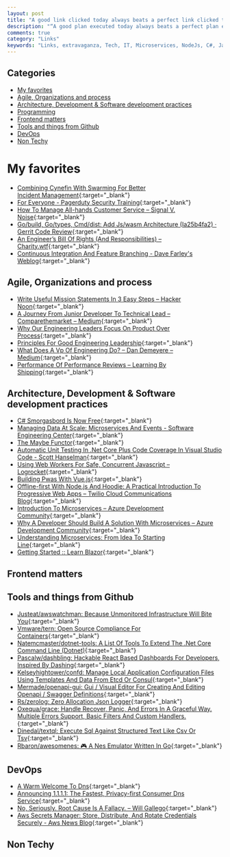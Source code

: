 ```yaml
---
layout: post
title: "A good link clicked today always beats a perfect link clicked tomorrow..."
description: "“A good plan executed today always beats a perfect plan executed tomorrow.” – George Patton"
comments: true
category: "Links"
keywords: "Links, extravaganza, Tech, IT, Microservices, NodeJs, C#, Javascript, Solution architecture"
---
```


## Categories ##
* [My favorites](#favorites)
* [Agile, Organizations and process](#agile)
* [Architecture, Development & Software development practices](#development)
* [Programming](#net)
* [Frontend matters](#web)
* [Tools and things from Github](#tools)
* [DevOps](#devops)
* [Non Techy](#notechhere)

# My favorites<a name="favorites"></a> #
* [Combining Cynefin With Swarming For Better Incident Management](https://medium.com/@JonHall_/using-swarming-to-deliver-cynefin-in-tech-support-34dc4992e3e0){:target="_blank"}
* [For Everyone - Pagerduty Security Training](https://sudo.pagerduty.com/for_everyone/){:target="_blank"}
* [How To Manage All-hands Customer Service – Signal V. Noise](https://m.signalvnoise.com/how-to-manage-all-hands-customer-service-38dfef5f29a5){:target="_blank"}
* [Go/build, Go/types, Cmd/dist: Add Js/wasm Architecture (Ia25b4fa2) · Gerrit Code Review](https://go-review.googlesource.com/c/go/+/102835){:target="_blank"}
* [An Engineer’s Bill Of Rights (And Responsibilities) – Charity.wtf](https://charity.wtf/2018/03/30/an-engineers-bill-of-rights-and-responsibilities/){:target="_blank"}
* [Continuous Integration And Feature Branching - Dave Farley's Weblog](http://www.davefarley.net/?p=247){:target="_blank"}

## Agile, Organizations and process<a name="agile"></a> ##
* [Write Useful Mission Statements In 3 Easy Steps – Hacker Noon](https://hackernoon.com/write-useful-mission-statements-in-3-easy-steps-929deae26092){:target="_blank"}
* [A Journey From Junior Developer To Technical Lead – Comparethemarket – Medium](https://medium.com/comparethemarket/a-journey-from-junior-developer-to-technical-lead-b1af4d2419fb){:target="_blank"}
* [Why Our Engineering Leaders Focus On Product Over Process](https://product.hubspot.com/blog/hubspots-engineering-leadership-philosophy-part-1){:target="_blank"}
* [Principles For Good Engineering Leadership](https://product.hubspot.com/blog/hubspots-engineering-leadership-philosophy-part-2){:target="_blank"}
* [What Does A Vp Of Engineering Do? – Dan Demeyere – Medium](https://medium.com/@dandemeyere/what-does-a-vp-of-engineering-do-75da2086f74d){:target="_blank"}
* [Performance Of Performance Reviews – Learning By Shipping](https://medium.learningbyshipping.com/performance-of-performance-reviews-cd7494eeaef8){:target="_blank"}

## Architecture, Development & Software development practices <a name="development"></a> ##
* [C# Smorgasbord Is Now Free](https://www.filipekberg.se/2018/04/02/csharp-smorgasbord-free/){:target="_blank"}
* [Managing Data At Scale: Microservices And Events - Software Engineering Center](https://www.umsec.umn.edu/events/Code-Freeze-2018/Randy-Shoup){:target="_blank"}
* [The Maybe Functor](http://blog.ploeh.dk/2018/03/26/the-maybe-functor/){:target="_blank"}
* [Automatic Unit Testing In .Net Core Plus Code Coverage In Visual Studio Code - Scott Hanselman](https://www.hanselman.com/blog/AutomaticUnitTestingInNETCorePlusCodeCoverageInVisualStudioCode.aspx){:target="_blank"}
* [Using Web Workers For Safe, Concurrent Javascript – Logrocket](https://blog.logrocket.com/using-webworkers-for-safe-concurrent-javascript-3f33da4eb0b2){:target="_blank"}
* [Building Pwas With Vue.js](https://www.telerik.com/blogs/building-pwas-with-vuejs){:target="_blank"}
* [Offline-first With Node.js And Hoodie: A Practical Introduction To Progressive Web Apps – Twilio Cloud Communications Blog](https://twilioinc.wpengine.com/2018/03/practical-introduction-pwa-node-hoodie-offline-first.html){:target="_blank"}
* [Introduction To Microservices – Azure Development Community](https://blogs.msdn.microsoft.com/azuredev/2018/03/23/introduction-to-microservices/){:target="_blank"}
* [Why A Developer Should Build A Solution With Microservices – Azure Development Community](https://blogs.msdn.microsoft.com/azuredev/2018/03/30/why-a-developer-should-build-a-solution-with-microservices/){:target="_blank"}
* [Understanding Microservices: From Idea To Starting Line](https://medium.freecodecamp.org/microservices-from-idea-to-starting-line-ae5317a6ff02){:target="_blank"}
* [Getting Started :: Learn Blazor](https://learn-blazor.com/getting-started/){:target="_blank"}

## Frontend matters <a name="web"></a> ##

## Tools and things from Github <a name="tools"></a> ##
* [Justeat/awswatchman: Because Unmonitored Infrastructure Will Bite You](https://github.com/justeat/AwsWatchman){:target="_blank"}
* [Vmware/tern: Open Source Compliance For Containers](https://github.com/vmware/tern){:target="_blank"}
* [Natemcmaster/dotnet-tools: A List Of Tools To Extend The .Net Core Command Line (Dotnet)](https://github.com/natemcmaster/dotnet-tools){:target="_blank"}
* [Pascalw/dashbling: Hackable React Based Dashboards For Developers, Inspired By Dashing](https://github.com/pascalw/dashbling){:target="_blank"}
* [Kelseyhightower/confd: Manage Local Application Configuration Files Using Templates And Data From Etcd Or Consul](https://github.com/kelseyhightower/confd){:target="_blank"}
* [Mermade/openapi-gui: Gui / Visual Editor For Creating And Editing Openapi / Swagger Definitions](https://github.com/mermade/openapi-gui){:target="_blank"}
* [Rs/zerolog: Zero Allocation Json Logger](https://github.com/rs/zerolog){:target="_blank"}
* [Oxequa/grace: Handle Recover, Panic, And Errors In A Graceful Way. Multiple Errors Support, Basic Filters And Custom Handlers.](https://github.com/oxequa/grace){:target="_blank"}
* [Dinedal/textql: Execute Sql Against Structured Text Like Csv Or Tsv](https://github.com/dinedal/textql){:target="_blank"}
* [Rbaron/awesomenes: 🎮 A Nes Emulator Written In Go](https://github.com/rbaron/awesomenes){:target="_blank"}

## DevOps<a name="devops"></a> ##
* [A Warm Welcome To Dns](https://powerdns.org/hello-dns/){:target="_blank"}
* [Announcing 1.1.1.1: The Fastest, Privacy-first Consumer Dns Service](https://blog.cloudflare.com/announcing-1111/){:target="_blank"}
* [No, Seriously. Root Cause Is A Fallacy. – Will Gallego](http://willgallego.com/2018/04/02/no-seriously-root-cause-is-a-fallacy/){:target="_blank"}
* [Aws Secrets Manager: Store, Distribute, And Rotate Credentials Securely - Aws News Blog](https://aws.amazon.com/blogs/aws/aws-secrets-manager-store-distribute-and-rotate-credentials-securely/){:target="_blank"}

## Non Techy<a name="notechere"></a> ##	

